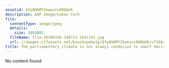 ```yaml
---
assetid: QfpOH6MY2kweuss00QmUk
description: AAP Image/Lukas Coch
file:
  contentType: image/jpeg
  details:
    size: 2093083
  fileName: file-20180326-148713-183cib1.jpg
  url: //images.ctfassets.net/bsux5spekp1p/QfpOH6MY2kweuss00QmUk/cf268cb51442d3a8c8e2963c45f80ebb/file-20180326-148713-183cib1.jpg
title: The parliamentary climate is not always conducive to smart decisions.
---
```

No content found